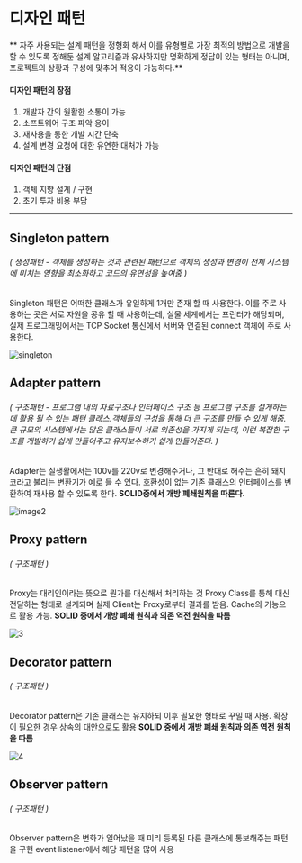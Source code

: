 # 디자인 패턴
** 자주 사용되는 설계 패턴을 정형화 해서 이를 유형별로 가장 최적의 방법으로 개발을 할 수 있도록 정해둔 
설계 알고리즘과 유사하지만 명확하게 정답이 있는 형태는 아니며, 프로젝트의 상황과 구성에 맞추어 적용이 가능하다.**
#### 디자인 패턴의 장점
1. 개발자 간의 원활한 소통이 가능
2. 소프트웨어 구조 파악 용이
3. 재사용을 통한 개발 시간 단축
4. 설계 변경 요청에 대한 유연한 대처가 가능

#### 디자인 패턴의 단점
1. 객체 지향 설계 / 구현
2. 초기 투자 비용 부담
------------------------------------------------------------------------------------------------------------
## Singleton pattern
###### ( 생성패턴 - 객체를 생성하는 것과 관련된 패턴으로 객체의 생성과 변경이 전체 시스템에 미치는 영향을 최소화하고 코드의 유연성을 높여줌 )
Singleton 패턴은 어떠한 클래스가 유일하게 1개만 존재 할 때 사용한다.
이를 주로 사용하는 곳은 서로 자원을 공유 할 때 사용하는데, 실물 세계에서는 프린터가 해당되며,
실제 프로그래밍에서는 TCP Socket 통신에서 서버와 연결된 connect 객체에 주로 사용한다.

![singleton](https://user-images.githubusercontent.com/72143238/167341133-32affa5d-db4b-480a-88ca-d818d044a0b4.JPG)

## Adapter pattern
###### ( 구조패턴 - 프로그램 내의 자료구조나 인터페이스 구조 등 프로그램 구조를 설게하는데 활용 될 수 있는 패턴 클래스.객체들의 구성을 통해 더 큰 구조를 만들 수 있게 해줌. 큰 규모의 시스템에서는 많은 클래스들이 서로 의존성을 가지게 되는데, 이런 복잡한 구조를 개발하기 쉽게 만들어주고 유지보수하기 쉽게 만들어준다. )

Adapter는 실생활에서는 100v를 220v로 변경해주거나, 그 반대로 해주는 흔히 돼지 코라고 불리는 변환기가 예로 들 수 있다.
호환성이 없는 기존 클래스의 인터페이스를 변환하여 재사용 할 수 있도록 한다.
**SOLID중에서 개방 폐쇄원칙을 따른다.**

![image2](https://user-images.githubusercontent.com/72143238/167341465-1eabb8b5-5ea7-42f0-bb0f-77386acab702.JPG)

## Proxy pattern
###### ( 구조패턴 )

Proxy는 대리인이라는 뜻으로 뭔가를 대신해서 처리하는 것
Proxy Class를 통해 대신 전달하는 형태로 설계되며 실제 Client는 Proxy로부터 결과를 받음. Cache의 기능으로 활용 가능.
**SOLID 중에서 개방 폐쇄 원칙과 의존 역전 원칙을 따름**

![3](https://user-images.githubusercontent.com/72143238/167342578-3a116f11-477e-49c1-af21-85fff722059c.JPG)

## Decorator pattern
###### ( 구조패턴 )

Decorator pattern은 기존 클래스는 유지하되 이후 필요한 형태로 꾸밀 때 사용. 확장이 필요한 경우 상속의 대안으로도 활용
**SOLID 중에서 개방 폐쇄 원칙과 의존 역전 원칙을 따름**

![4](https://user-images.githubusercontent.com/72143238/167342974-b56b3205-4d40-430d-88d4-a9bbb63528f7.JPG)

## Observer pattern
###### ( 구조패턴 )

Observer pattern은 변화가 일어났을 때 미리 등록된 다른 클래스에 통보해주는 패턴을 구현
event listener에서 해당 패턴을 많이 사용


